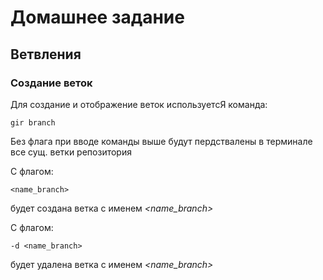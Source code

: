 # **Домашнее задание**
## Ветвления

### Создание веток

Для создание и отображение веток используетсЯ команда:

    gir branch

Без флага при вводе команды выше будут пердствалены в терминале все сущ. ветки репозитория

С флагом:

    <name_branch>

будет создана ветка с именем *<name_branch>*

С флагом:

    -d <name_branch>

будет удалена ветка с именем *<name_branch>*